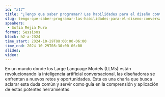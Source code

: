 ```yaml
---
id: "a17"
title: "¿Tengo que saber programar? Las habilidades para el diseño conversacional en la era de los Large Language Models."
slug: tengo-que-saber-programar-las-habilidades-para-el-diseno-conversacional-en-la-era-de-los-large-language-models
speakers:
 - Sofia Mejia Muro
format: Sessions
block: h2-a-2024
time_start: 2024-10-29T08:00:00-06:00
time_end: 2024-10-29T08:30:00-06:00
slides: 
video: 
---
```


En un mundo donde los Large Language Models (LLMs) están revolucionando la inteligencia artificial conversacional, las diseñadoras se enfrentan a nuevos retos y oportunidades. Esta es una charla que busca aclarar esta duda común y servir como guía en la comprensión y aplicación de estas potentes herramientas.
